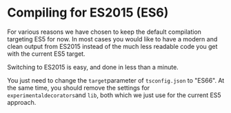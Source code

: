 # Compiling for ES2015 \(ES6\)

For various reasons we have chosen to keep the default compilation targeting ES5 for now. In most cases you would like to have a modern and clean output from ES2015 instead of the much less readable code you get with the current ES5 target.

Switching to ES2015 is easy, and done in less than a minute.

You just need to change the `target`parameter of `tsconfig.json` to "ES66". At the same time, you should remove the settings for `experimentaldecorators`and `lib`, both which we just use for the current ES5 approach.





